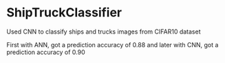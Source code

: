 # ShipTruckClassifier
Used CNN to classify ships and trucks images from CIFAR10 dataset

First with ANN, got a prediction accuracy of 0.88 and later with CNN, got a prediction accuracy of 0.90


